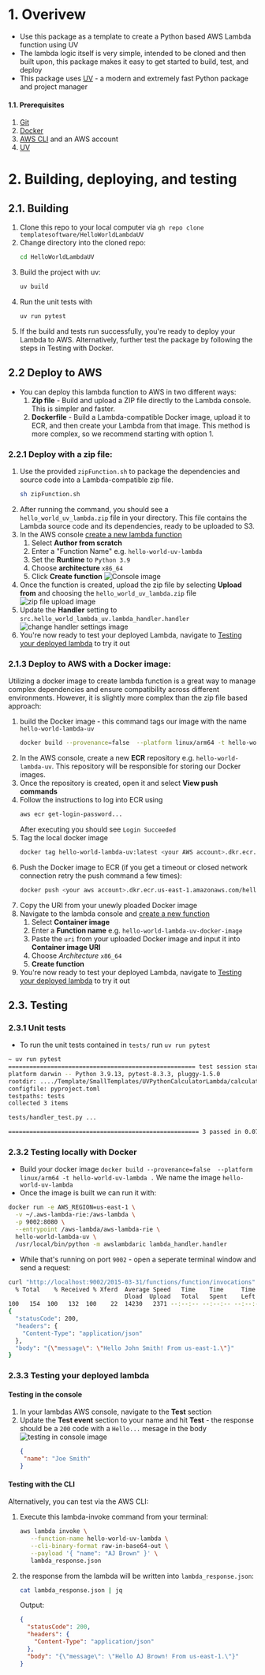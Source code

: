 # 1. Overivew
* Use this package as a template to create a Python based AWS Lambda function using UV
* The lambda logic itself is very simple, intended to be cloned and then built upon, this package makes it easy to get 
  started to build, test, and deploy 
* This package uses [UV](https://docs.astral.sh/uv/) - a modern and  extremely fast Python package and project 
  manager 

#### 1.1. Prerequisites
1. [Git](https://github.com/git-guides/install-git) 
2. [Docker](https://docs.docker.com/engine/install/)
3. [AWS CLI](https://docs.aws.amazon.com/cli/latest/userguide/getting-started-install.html) and an AWS account 
4. [UV](https://docs.astral.sh/uv/getting-started/installation/)
# 2. Building, deploying, and testing
## 2.1. Building
1. Clone this repo to your local computer via  ```gh repo clone templatesoftware/HelloWorldLambdaUV```
2. Change directory into the cloned repo:
    ``` bash
    cd HelloWorldLambdaUV
    ``` 
3. Build the project with uv:
    ```bash 
    uv build
    ```
4. Run the unit tests with
    ```bash 
    uv run pytest
    ```
5. If the build and tests run successfully, you're ready to deploy your Lambda to AWS.
   Alternatively, further test the package by following the steps in Testing with Docker.

## 2.2 Deploy to AWS
* You can deploy this lambda function to AWS in two different ways:
  1. **Zip file** - Build and upload a ZIP file directly to the Lambda console. This is simpler and faster. 
  2. **Dockerfile** - Build a Lambda-compatible Docker image, upload it to ECR, and then create your Lambda from that image. This method is more complex, so we recommend starting with option 1.

### 2.2.1 Deploy with a zip file:
1. Use the provided ```zipFunction.sh``` to package the dependencies and source code into a Lambda-compatible zip 
   file. 
    ```bash
    sh zipFunction.sh
    ```
2. After running the command, you should see a ```hello_world_uv_lambda.zip``` file in your directory. This file contains the Lambda source code and its dependencies, ready to be uploaded to S3.
3. In the AWS console [create a new lambda function](https://us-east-1.console.aws.amazon.com/lambda/home?region=us-east-1#/create/function)
   1. Select **Author from scratch**
   2. Enter a "Function Name" e.g. ```hello-world-uv-lambda```
   3. Set the **Runtime** to ```Python 3.9```
   4. Choose **architecture** ```x86_64```
   5. Click **Create function**
![Console image](https://private-user-images.githubusercontent.com/188703309/389572918-a8741102-7f42-4886-8d90-636452f21ab1.jpg?jwt=eyJhbGciOiJIUzI1NiIsInR5cCI6IkpXVCJ9.eyJpc3MiOiJnaXRodWIuY29tIiwiYXVkIjoicmF3LmdpdGh1YnVzZXJjb250ZW50LmNvbSIsImtleSI6ImtleTUiLCJleHAiOjE3MzI1NDU4MDcsIm5iZiI6MTczMjU0NTUwNywicGF0aCI6Ii8xODg3MDMzMDkvMzg5NTcyOTE4LWE4NzQxMTAyLTdmNDItNDg4Ni04ZDkwLTYzNjQ1MmYyMWFiMS5qcGc_WC1BbXotQWxnb3JpdGhtPUFXUzQtSE1BQy1TSEEyNTYmWC1BbXotQ3JlZGVudGlhbD1BS0lBVkNPRFlMU0E1M1BRSzRaQSUyRjIwMjQxMTI1JTJGdXMtZWFzdC0xJTJGczMlMkZhd3M0X3JlcXVlc3QmWC1BbXotRGF0ZT0yMDI0MTEyNVQxNDM4MjdaJlgtQW16LUV4cGlyZXM9MzAwJlgtQW16LVNpZ25hdHVyZT1iY2QyY2U1YTFjOWIzZGMyMGU5Y2EwZjhkNjRjZDE2OTFmNjM5NDAxODI5MjM5YTk3MWJlZjQwMDY3ZmI2MTZkJlgtQW16LVNpZ25lZEhlYWRlcnM9aG9zdCJ9.R8wmJvSkOXQ357BPs2STlGYB0VMKPXcJlyYbS5djhkI)
4. Once the function is created, upload the zip file by selecting **Upload from** and choosing the ```hello_world_uv_lambda.zip``` file
![zip file upload image](https://private-user-images.githubusercontent.com/188703309/389572905-0b14725f-1b32-4b61-93d6-d636ac321d98.jpg?jwt=eyJhbGciOiJIUzI1NiIsInR5cCI6IkpXVCJ9.eyJpc3MiOiJnaXRodWIuY29tIiwiYXVkIjoicmF3LmdpdGh1YnVzZXJjb250ZW50LmNvbSIsImtleSI6ImtleTUiLCJleHAiOjE3MzI1NDU4MDcsIm5iZiI6MTczMjU0NTUwNywicGF0aCI6Ii8xODg3MDMzMDkvMzg5NTcyOTA1LTBiMTQ3MjVmLTFiMzItNGI2MS05M2Q2LWQ2MzZhYzMyMWQ5OC5qcGc_WC1BbXotQWxnb3JpdGhtPUFXUzQtSE1BQy1TSEEyNTYmWC1BbXotQ3JlZGVudGlhbD1BS0lBVkNPRFlMU0E1M1BRSzRaQSUyRjIwMjQxMTI1JTJGdXMtZWFzdC0xJTJGczMlMkZhd3M0X3JlcXVlc3QmWC1BbXotRGF0ZT0yMDI0MTEyNVQxNDM4MjdaJlgtQW16LUV4cGlyZXM9MzAwJlgtQW16LVNpZ25hdHVyZT02NTA2NWY0ZGY2ZDllMDhlZDBjMTcxYmFlZmNhOGUyZTc2NDNjODdlYzUxN2I0MTEyYjhkMzA4MzBhNWIzNGUxJlgtQW16LVNpZ25lZEhlYWRlcnM9aG9zdCJ9.aFL0lgKq_9m7cO8sWwungO0yplxyC4sTZ58dgp5W9_k)
5. Update the **Handler** setting to ```src.hello_world_lambda_uv.lambda_handler.handler```
![change handler settings image](https://private-user-images.githubusercontent.com/188703309/389574331-0fe35ad7-1c56-4a1f-b1c3-5d8edef8cf9e.jpg?jwt=eyJhbGciOiJIUzI1NiIsInR5cCI6IkpXVCJ9.eyJpc3MiOiJnaXRodWIuY29tIiwiYXVkIjoicmF3LmdpdGh1YnVzZXJjb250ZW50LmNvbSIsImtleSI6ImtleTUiLCJleHAiOjE3MzI1NDU5NDcsIm5iZiI6MTczMjU0NTY0NywicGF0aCI6Ii8xODg3MDMzMDkvMzg5NTc0MzMxLTBmZTM1YWQ3LTFjNTYtNGExZi1iMWMzLTVkOGVkZWY4Y2Y5ZS5qcGc_WC1BbXotQWxnb3JpdGhtPUFXUzQtSE1BQy1TSEEyNTYmWC1BbXotQ3JlZGVudGlhbD1BS0lBVkNPRFlMU0E1M1BRSzRaQSUyRjIwMjQxMTI1JTJGdXMtZWFzdC0xJTJGczMlMkZhd3M0X3JlcXVlc3QmWC1BbXotRGF0ZT0yMDI0MTEyNVQxNDQwNDdaJlgtQW16LUV4cGlyZXM9MzAwJlgtQW16LVNpZ25hdHVyZT0yMWYwY2IxZmU1Y2NiYTNiNWUxMDA0Mzc3ZjExMDNmM2YyZmFjMjcwOTliNTFlNzI5MGQ0MDhkNGFhNDMwOWM0JlgtQW16LVNpZ25lZEhlYWRlcnM9aG9zdCJ9.KqhPgOI5floedBPJeZVJy5KQtTTS78vY_KHImS0WZKE)
6. You're now ready to test your deployed Lambda, navigate to [Testing your deployed lambda](#testing-your-deployed-lambda) to try it out


### 2.1.3 Deploy to AWS with a Docker image:
Utilizing a docker image to create lambda function is a great way to manage complex dependencies and ensure 
compatibility across different environments. However, it is slightly more complex than the zip file based approach: 
1. build the Docker image - this command tags our image with the name ```hello-world-lambda-uv```
    ```bash
    docker build --provenance=false  --platform linux/arm64 -t hello-world-lambda-uv .
    ```
2. In the AWS console, create a new **ECR** repository e.g. ```hello-world-lambda-uv```. This repository will be responsible for storing our Docker images.
3. Once the repository is created, open it and select **View push commands**
4. Follow the instructions to log into ECR using 
    ```bash
    aws ecr get-login-password...
    ```
   After executing you should see ```Login Succeeded``` 
5. Tag the local docker image
    ```bash 
    docker tag hello-world-lambda-uv:latest <your AWS account>.dkr.ecr.us-east-1.amazonaws.com/hellow-world-lambda-uv:latest
    ```
6. Push the Docker image to ECR (if you get a timeout or closed network connection retry the push command a few times):
    ```bash
    docker push <your aws account>.dkr.ecr.us-east-1.amazonaws.com/hello-world-lambda-uv:latest
    ```
7. Copy the URI from your unewly ploaded Docker image 
8. Navigate to the lambda console and [create a new function](https://us-east-1.console.aws.amazon.com/lambda/home?region=us-east-1#/create/function)
   1. Select **Container image**
   2. Enter a **Function name** e.g. ```hello-world-lambda-uv-docker-image```
   3. Paste the ```uri``` from your uploaded Docker image and input it into **Container image URI**
   4. Choose *Architecture* ```x86_64```
   5. **Create function**
9. You're now ready to test your deployed Lambda, navigate to [Testing your deployed lambda](#testing-your-deployed-lambda) to try it out
 

## 2.3. Testing

### 2.3.1 Unit tests
* To run the unit tests contained in ```tests/``` run ```uv run pytest```
```bash
~ uv run pytest             
===================================================== test session starts =====================================================
platform darwin -- Python 3.9.13, pytest-8.3.3, pluggy-1.5.0
rootdir: ..../Template/SmallTemplates/UVPythonCalculatorLambda/calculator-lambda-uv
configfile: pyproject.toml
testpaths: tests
collected 3 items                                                                                                             

tests/handler_test.py ...                                                                                               [100%]

====================================================== 3 passed in 0.07s ======================================================
```

### 2.3.2 Testing locally with Docker
* Build your docker image ```docker build --provenance=false  --platform linux/arm64 -t hello-world-uv-lambda .``` 
  We name the image ```hello-world-uv-lambda```
* Once the image is built we can run it with:
```bash
docker run -e AWS_REGION=us-east-1 \
  -v ~/.aws-lambda-rie:/aws-lambda \
  -p 9002:8080 \
  --entrypoint /aws-lambda/aws-lambda-rie \
  hello-world-lambda-uv \
  /usr/local/bin/python -m awslambdaric lambda_handler.handler

```

* While that's running on port ```9002``` - open a seperate terminal window and send a request:
```bash
curl "http://localhost:9002/2015-03-31/functions/function/invocations" -d '{"name": "John Smith"}'   | jq
  % Total    % Received % Xferd  Average Speed   Time    Time     Time  Current
                                 Dload  Upload   Total   Spent    Left  Speed
100   154  100   132  100    22  14230   2371 --:--:-- --:--:-- --:--:-- 17111
{
  "statusCode": 200,
  "headers": {
    "Content-Type": "application/json"
  },
  "body": "{\"message\": \"Hello John Smith! From us-east-1.\"}"
}
```


### 2.3.3 Testing your deployed lambda 

#### Testing in the console

1. In your lambdas AWS console, navigate to the **Test** section 
2. Update the **Test event** section to your name and hit **Test** - the response should be a ```200``` code with a ```Hello...```
    mesage in the body  
    ![testing in console image](https://private-user-images.githubusercontent.com/188703309/389580355-82602c34-8b0b-4aad-ab38-b16991779110.jpg?jwt=eyJhbGciOiJIUzI1NiIsInR5cCI6IkpXVCJ9.eyJpc3MiOiJnaXRodWIuY29tIiwiYXVkIjoicmF3LmdpdGh1YnVzZXJjb250ZW50LmNvbSIsImtleSI6ImtleTUiLCJleHAiOjE3MzI1NDY3MzYsIm5iZiI6MTczMjU0NjQzNiwicGF0aCI6Ii8xODg3MDMzMDkvMzg5NTgwMzU1LTgyNjAyYzM0LThiMGItNGFhZC1hYjM4LWIxNjk5MTc3OTExMC5qcGc_WC1BbXotQWxnb3JpdGhtPUFXUzQtSE1BQy1TSEEyNTYmWC1BbXotQ3JlZGVudGlhbD1BS0lBVkNPRFlMU0E1M1BRSzRaQSUyRjIwMjQxMTI1JTJGdXMtZWFzdC0xJTJGczMlMkZhd3M0X3JlcXVlc3QmWC1BbXotRGF0ZT0yMDI0MTEyNVQxNDUzNTZaJlgtQW16LUV4cGlyZXM9MzAwJlgtQW16LVNpZ25hdHVyZT0xMzk4YjRhNWUwYjExYzRjYTUzOTQyYWIxOWVmMGRmOGFiMzI0YWVlYmJiYmQzZDUyMTEzNzAwMWViYTYxNTZmJlgtQW16LVNpZ25lZEhlYWRlcnM9aG9zdCJ9.LE44xYz5mykPOnUxjFZvhQutW28Uyb72D_mlSnblhXQ)
   ```json
   {
    "name": "Joe Smith"
   }
   ```


#### Testing with the CLI 

Alternatively, you can test via the AWS CLI:
1. Execute this lambda-invoke command from your terminal:
   ```bash
   aws lambda invoke \
      --function-name hello-world-uv-lambda \
      --cli-binary-format raw-in-base64-out \
      --payload '{ "name": "AJ Brown" }' \
      lambda_response.json
   ```
2. the response from the lambda will be written into ```lambda_response.json```:
   ```bash
   cat lambda_response.json | jq
   ```
   Output:
   ```json 
   {
     "statusCode": 200,
     "headers": {
       "Content-Type": "application/json"
     },
     "body": "{\"message\": \"Hello AJ Brown! From us-east-1.\"}"
   }
   ```